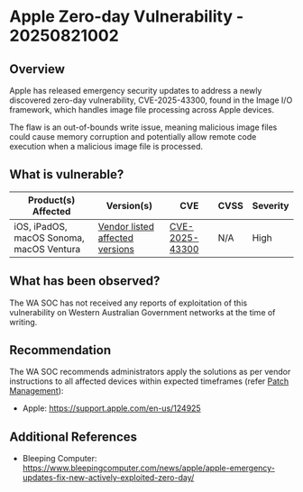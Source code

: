 # Apple Zero-day Vulnerability - 20250821002

## Overview

Apple has released emergency security updates to address a newly discovered zero-day vulnerability, CVE-2025-43300, found in the Image I/O framework, which handles image file processing across Apple devices.

The flaw is an out-of-bounds write issue, meaning malicious image files could cause memory corruption and potentially allow remote code execution when a malicious image file is processed.

## What is vulnerable?

| Product(s) Affected                      | Version(s)                                                                | CVE                                                               | CVSS | Severity |
| ---------------------------------------- | ------------------------------------------------------------------------- | ----------------------------------------------------------------- | ---- | -------- |
| iOS, iPadOS, macOS Sonoma, macOS Ventura | [Vendor listed affected versions](https://support.apple.com/en-us/124925) | [CVE-2025-43300](https://nvd.nist.gov/vuln/detail/CVE-2025-43300) | N/A  | High     |

## What has been observed?

The WA SOC has not received any reports of exploitation of this vulnerability on Western Australian Government networks at the time of writing.

## Recommendation

The WA SOC recommends administrators apply the solutions as per vendor instructions to all affected devices within expected timeframes (refer [Patch Management](../guidelines/patch-management.md)):

- Apple: <https://support.apple.com/en-us/124925>

## Additional References

- Bleeping Computer: <https://www.bleepingcomputer.com/news/apple/apple-emergency-updates-fix-new-actively-exploited-zero-day/>
